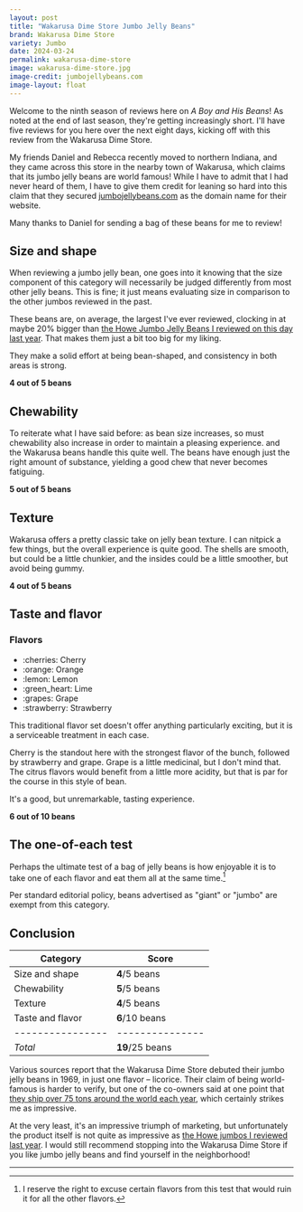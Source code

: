 ```yaml
---
layout: post
title: "Wakarusa Dime Store Jumbo Jelly Beans"
brand: Wakarusa Dime Store
variety: Jumbo
date: 2024-03-24
permalink: wakarusa-dime-store
image: wakarusa-dime-store.jpg
image-credit: jumbojellybeans.com
image-layout: float
---
```



Welcome to the ninth season of reviews here on <cite>A Boy and His Beans</cite>!
As noted at the end of last season, they're getting increasingly short.
I'll have five reviews for you here over the next eight days,
kicking off with this review from the Wakarusa Dime Store.

My friends Daniel and Rebecca recently moved to northern Indiana,
and they came across this store in the nearby town of Wakarusa,
which claims that its jumbo jelly beans are world famous!
While I have to admit that I had never heard of them,
I have to give them credit for leaning so hard into this claim
that they secured [jumbojellybeans.com](https://www.jumbojellybeans.com/)
as the domain name for their website.

Many thanks to Daniel for sending a bag of these beans for me to review!


## Size and shape

When reviewing a jumbo jelly bean, one goes into it knowing that
the size component of this category will necessarily be
judged differently from most other jelly beans.
This is fine; it just means evaluating size in comparison to
the other jumbos reviewed in the past.

These beans are, on average, the largest I've ever reviewed,
clocking in at maybe 20% bigger than
[the Howe Jumbo Jelly Beans I reviewed on this day last year](/howe-jumbo-jelly-beans).
That makes them just a bit too big for my liking.

They make a solid effort at being bean-shaped,
and consistency in both areas is strong.

**4 out of 5 beans**


## Chewability

To reiterate what I have said before: as bean size increases,
so must chewability also increase in order to maintain a pleasing experience.
and the Wakarusa beans handle this quite well.
The beans have enough just the right amount of substance,
yielding a good chew that never becomes fatiguing.

**5 out of 5 beans**


## Texture

Wakarusa offers a pretty classic take on jelly bean texture.
I can nitpick a few things, but the overall experience is quite good.
The shells are smooth, but could be a little chunkier,
and the insides could be a little smoother, but avoid being gummy.

**4 out of 5 beans**


## Taste and flavor

<div class="inset">
    <h3>Flavors</h3>
    <ul class="emoji-list">
        <li>:cherries: Cherry</li>
        <li>:orange: Orange</li>
        <li>:lemon: Lemon</li>
        <li>:green_heart: Lime</li>
        <li>:grapes: Grape</li>
        <li>:strawberry: Strawberry</li>
    </ul>
</div>

This traditional flavor set doesn't offer anything particularly exciting,
but it is a serviceable treatment in each case.

Cherry is the standout here with the strongest flavor of the bunch,
followed by strawberry and grape.
Grape is a little medicinal, but I don't mind that.
The citrus flavors would benefit from a little more acidity,
but that is par for the course in this style of bean.

It's a good, but unremarkable, tasting experience.

**6 out of 10 beans**


## The one-of-each test

Perhaps the ultimate test of a bag of jelly beans is how enjoyable it is
to take one of each flavor and eat them all at the same time.[^1]

Per standard editorial policy, beans advertised as "giant" or "jumbo"
are exempt from this category.


## Conclusion

Category         | Score
---------------- | ---------------
Size and shape   | **4**/5 beans
Chewability      | **5**/5 beans
Texture          | **4**/5 beans
Taste and flavor | **6**/10 beans
---------------- | ---------------
_Total_          | **19**/25 beans

Various sources report that the Wakarusa Dime Store
debuted their jumbo jelly beans in 1969, in just one flavor – licorice.
Their claim of being world-famous is harder to verify,
but one of the co-owners said at one point that
[they ship over 75 tons around the world each year](https://www.leaderpub.com/tag/wakarusa-dime-store/),
which certainly strikes me as impressive.

At the very least, it's an impressive triumph of marketing,
but unfortunately the product itself is not quite as impressive
as [the Howe jumbos I reviewed last year](/howe-jumbo-jelly-beans).
I would still recommend stopping into the Wakarusa Dime Store
if you like jumbo jelly beans and find yourself in the neighborhood!

---

[^1]: I reserve the right to excuse certain flavors from this test that would ruin it for all the other flavors.
